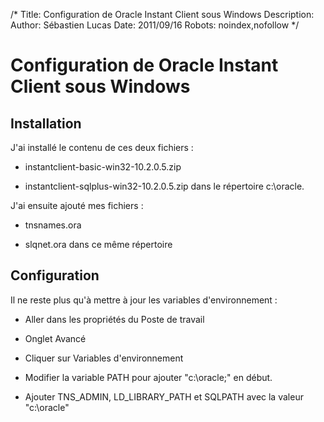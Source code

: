/*
Title: Configuration de Oracle Instant Client sous Windows
Description: 
Author: Sébastien Lucas
Date: 2011/09/16
Robots: noindex,nofollow
*/
# Configuration de Oracle Instant Client sous Windows

## Installation
J'ai installé le contenu de ces deux fichiers :

*	instantclient-basic-win32-10.2.0.5.zip

*	instantclient-sqlplus-win32-10.2.0.5.zip
dans le répertoire c:\oracle.

J'ai ensuite ajouté mes fichiers : 

*	tnsnames.ora

*	slqnet.ora
dans ce même répertoire
## Configuration

Il ne reste plus qu'à mettre à jour les variables d'environnement :

*	Aller dans les propriétés du Poste de travail

*	Onglet Avancé

*	Cliquer sur Variables d'environnement

*	Modifier la variable PATH pour ajouter "c:\oracle;" en début.

*	Ajouter TNS_ADMIN, LD_LIBRARY_PATH et SQLPATH avec la valeur "c:\oracle"






